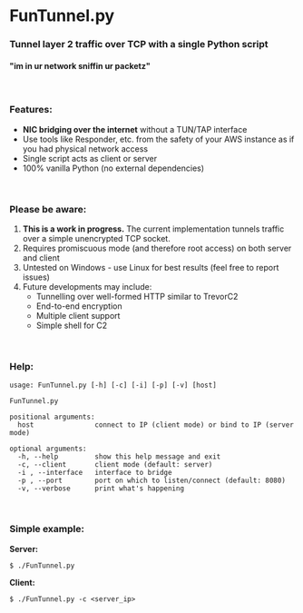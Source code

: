 # FunTunnel.py
### Tunnel layer 2 traffic over TCP with a single Python script
#### "im in ur network sniffin ur packetz"

<br>

### Features:
* **NIC bridging over the internet** without a TUN/TAP interface
* Use tools like Responder, etc. from the safety of your AWS instance as if you had physical network access
* Single script acts as client or server
* 100% vanilla Python (no external dependencies)

<br>

### Please be aware:
1. **This is a work in progress.** The current implementation tunnels traffic over a simple unencrypted TCP socket.
2. Requires promiscuous mode (and therefore root access) on both server and client
3. Untested on Windows - use Linux for best results (feel free to report issues)
4. Future developments may include:
	* Tunnelling over well-formed HTTP similar to TrevorC2
	* End-to-end encryption
	* Multiple client support
	* Simple shell for C2

<br>

### Help:
~~~
usage: FunTunnel.py [-h] [-c] [-i] [-p] [-v] [host]

FunTunnel.py

positional arguments:
  host               connect to IP (client mode) or bind to IP (server mode)

optional arguments:
  -h, --help         show this help message and exit
  -c, --client       client mode (default: server)
  -i , --interface   interface to bridge
  -p , --port        port on which to listen/connect (default: 8080)
  -v, --verbose      print what's happening
~~~

<br>

### Simple example:
**Server:**
~~~
$ ./FunTunnel.py
~~~

**Client:**
~~~
$ ./FunTunnel.py -c <server_ip>
~~~
